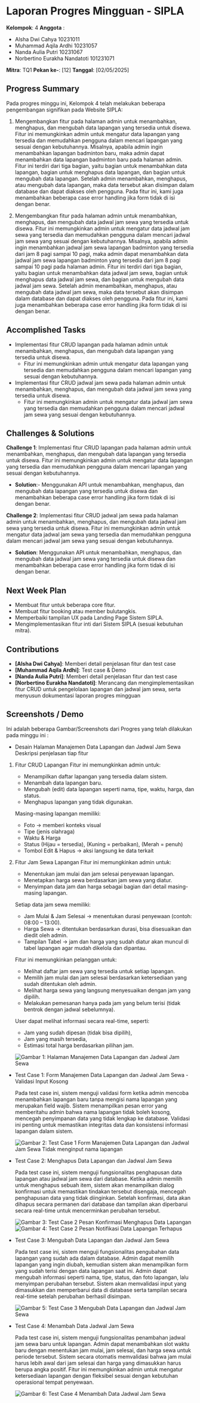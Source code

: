 # Laporan Progres Mingguan - SIPLA
**Kelompok**: 4
**Anggota** : 
- Alsha Dwi Cahya 10231011
- Muhammad Aqila Ardhi 10231057
- Nanda Aulia Putri 10231067
- Norbertino Eurakha Nandatoti 101231071

**Mitra**: TQ1
**Pekan ke-**: [12]
**Tanggal**: [02/05/2025]

## Progress Summary
Pada progres minggu ini, Kelompok 4 telah melakukan beberapa pengembangan signifikan pada Website SIPLA:

1. Mengembangkan fitur pada halaman admin untuk menambahkan, menghapus, dan mengubah data lapangan yang tersedia untuk disewa. Fitur ini memungkinkan admin untuk mengatur data lapangan yang tersedia dan memudahkan pengguna dalam mencari lapangan yang sesuai dengan kebutuhannya. Misalnya, apabila admin ingin menambahkan lapangan badminton baru, maka admin dapat menambahkan data lapangan badminton baru pada halaman admin. Fitur ini terdiri dari tiga bagian, yaitu bagian untuk menambahkan data lapangan, bagian untuk menghapus data lapangan, dan bagian untuk mengubah data lapangan. Setelah admin menambahkan, menghapus, atau mengubah data lapangan, maka data tersebut akan disimpan dalam database dan dapat diakses oleh pengguna. Pada fitur ini, kami juga menambahkan beberapa case error handling jika form tidak di isi dengan benar.

2. Mengembangkan fitur pada halaman admin untuk menambahkan, menghapus, dan mengubah data jadwal jam sewa yang tersedia untuk disewa. Fitur ini memungkinkan admin untuk mengatur data jadwal jam sewa yang tersedia dan memudahkan pengguna dalam mencari jadwal jam sewa yang sesuai dengan kebutuhannya. Misalnya, apabila admin ingin menambahkan jadwal jam sewa lapangan badminton yang tersedia dari jam 8 pagi sampai 10 pagi, maka admin dapat menambahkan data jadwal jam sewa lapangan badminton yang tersedia dari jam 8 pagi sampai 10 pagi pada halaman admin. Fitur ini terdiri dari tiga bagian, yaitu bagian untuk menambahkan data jadwal jam sewa, bagian untuk menghapus data jadwal jam sewa, dan bagian untuk mengubah data jadwal jam sewa. Setelah admin menambahkan, menghapus, atau mengubah data jadwal jam sewa, maka data tersebut akan disimpan dalam database dan dapat diakses oleh pengguna. Pada fitur ini, kami juga menambahkan beberapa case error handling jika form tidak di isi dengan benar.

## Accomplished Tasks

- Implementasi fitur CRUD lapangan pada halaman admin untuk menambahkan, menghapus, dan mengubah data lapangan yang tersedia untuk disewa.
  - Fitur ini memungkinkan admin untuk mengatur data lapangan yang tersedia dan memudahkan pengguna dalam mencari lapangan yang sesuai dengan kebutuhannya.
- Implementasi fitur CRUD jadwal jam sewa pada halaman admin untuk menambahkan, menghapus, dan mengubah data jadwal jam sewa yang tersedia untuk disewa.
  - Fitur ini memungkinkan admin untuk mengatur data jadwal jam sewa yang tersedia dan memudahkan pengguna dalam mencari jadwal jam sewa yang sesuai dengan kebutuhannya.

## Challenges & Solutions

 **Challenge 1**: Implementasi fitur CRUD lapangan pada halaman admin untuk menambahkan, menghapus, dan mengubah data lapangan yang tersedia untuk disewa. Fitur ini memungkinkan admin untuk mengatur data lapangan yang tersedia dan memudahkan pengguna dalam mencari lapangan yang sesuai dengan kebutuhannya.
  - **Solution**:- Menggunakan API untuk menambahkan, menghapus, dan mengubah data lapangan yang tersedia untuk disewa dan menambahkan beberapa case error handling jika form tidak di isi dengan benar.

 **Challenge 2**: Implementasi fitur CRUD jadwal jam sewa pada halaman admin untuk menambahkan, menghapus, dan mengubah data jadwal jam sewa yang tersedia untuk disewa. Fitur ini memungkinkan admin untuk mengatur data jadwal jam sewa yang tersedia dan memudahkan pengguna dalam mencari jadwal jam sewa yang sesuai dengan kebutuhannya.
  - **Solution**: Menggunakan API untuk menambahkan, menghapus, dan mengubah data jadwal jam sewa yang tersedia untuk disewa dan menambahkan beberapa case error handling jika form tidak di isi dengan benar.

## Next Week Plan
- Membuat fitur untuk beberapa core fitur.
- Membuat fitur booking atau member bulutangkis.
- Memperbaiki tampilan UX pada Landing Page Sistem SIPLA.
- Mengimplementasikan fitur inti dari Sistem SIPLA (sesuai kebutuhan mitra).

## Contributions
- **[Alsha Dwi Cahya]**: Memberi detail penjelasan fitur dan test case
- **[Muhammad Aqila Ardhi]**: Test case & Demo
- **[Nanda Aulia Putri]**: Memberi detail penjelasan fitur dan test case
- **[Norbertino Eurakha Nandatoti]**: Merancang dan mengimplementasikan fitur CRUD untuk pengelolaan lapangan dan jadwal jam sewa, serta menyusun dokumentasi laporan progres mingguan

## Screenshots / Demo
Ini adalah beberapa Gambar/Screenshots dari Progres yang telah dilakukan pada minggu ini :

- Desain Halaman Manajemen Data Lapangan dan Jadwal Jam Sewa
Deskripsi penjelasan tiap fitur

1. Fitur CRUD Lapangan
    Fitur ini memungkinkan admin untuk:
    - Menampilkan daftar lapangan yang tersedia dalam sistem.
    - Menambah data lapangan baru.
    - Mengubah (edit) data lapangan seperti nama, tipe, waktu, harga, dan status.
    - Menghapus lapangan yang tidak digunakan.

    Masing-masing lapangan memiliki:
    - Foto → memberi konteks visual
    - Tipe (jenis olahraga)
    - Waktu & Harga 
    - Status (Hijau = tersedia), (Kuning = perbaikan), (Merah = penuh)
    - Tombol Edit & Hapus → aksi langsung ke data terkait

2. Fitur Jam Sewa Lapangan
    Fitur ini memungkinkan admin untuk:
    - Menentukan jam mulai dan jam selesai penyewaan lapangan.
    - Menetapkan harga sewa berdasarkan jam sewa yang diatur.
    - Menyimpan data jam dan harga sebagai bagian dari detail masing-masing lapangan.

    Setiap data jam sewa memiliki:
    - Jam Mulai & Jam Selesai → menentukan durasi penyewaan (contoh: 08:00 – 13:00).
    - Harga Sewa → ditentukan berdasarkan durasi, bisa disesuaikan dan diedit oleh admin.
    - Tampilan Tabel → jam dan harga yang sudah diatur akan muncul di tabel lapangan agar mudah dikelola dan dipantau.

    Fitur ini memungkinkan pelanggan untuk:
    - Melihat daftar jam sewa yang tersedia untuk setiap lapangan.
    - Memilih jam mulai dan jam selesai berdasarkan ketersediaan yang sudah ditentukan oleh admin.
    - Melihat harga sewa yang langsung menyesuaikan dengan jam yang dipilih.
    - Melakukan pemesanan hanya pada jam yang belum terisi (tidak bentrok dengan jadwal sebelumnya).

    User dapat melihat informasi secara real-time, seperti:
    - Jam yang sudah dipesan (tidak bisa dipilih),
    - Jam yang masih tersedia,
    - Estimasi total harga berdasarkan pilihan jam.

    ![Gambar 1: Halaman Manajemen Data Lapangan dan Jadwal Jam Sewa](asset/fields.png)

- Test Case 1: Form Manajemen Data Lapangan dan Jadwal Jam Sewa - Validasi Input Kosong
  
  Pada test case ini, sistem menguji validasi form ketika admin mencoba menambahkan lapangan baru tanpa mengisi nama lapangan yang merupakan field wajib. Sistem menampilkan pesan error yang memberitahu admin bahwa nama lapangan tidak boleh kosong, mencegah penyimpanan data yang tidak lengkap ke database. Validasi ini penting untuk memastikan integritas data dan konsistensi informasi lapangan dalam sistem.
  
    ![Gambar 2: Test Case 1 Form Manajemen Data Lapangan dan Jadwal Jam Sewa Tidak menginput nama lapangan](asset/fields-form.png)

- Test Case 2: Menghapus Data Lapangan dan Jadwal Jam Sewa
  
  Pada test case ini, sistem menguji fungsionalitas penghapusan data lapangan atau jadwal jam sewa dari database. Ketika admin memilih untuk menghapus sebuah item, sistem akan menampilkan dialog konfirmasi untuk memastikan tindakan tersebut disengaja, mencegah penghapusan data yang tidak diinginkan. Setelah konfirmasi, data akan dihapus secara permanen dari database dan tampilan akan diperbarui secara real-time untuk mencerminkan perubahan tersebut.
  
    ![Gambar 3: Test Case 2 Pesan Konfirmasi Menghapus Data Lapangan](asset/formhapus1.png)
    ![Gambar 4: Test Case 2 Pesan Notifikasi Data Lapangan Terhapus](asset/formhapus2.png)

- Test Case 3: Mengubah Data Lapangan dan Jadwal Jam Sewa
  
  Pada test case ini, sistem menguji fungsionalitas pengubahan data lapangan yang sudah ada dalam database. Admin dapat memilih lapangan yang ingin diubah, kemudian sistem akan menampilkan form yang sudah terisi dengan data lapangan saat ini. Admin dapat mengubah informasi seperti nama, tipe, status, dan foto lapangan, lalu menyimpan perubahan tersebut. Sistem akan memvalidasi input yang dimasukkan dan memperbarui data di database serta tampilan secara real-time setelah perubahan berhasil disimpan.
  
    ![Gambar 5: Test Case 3 Mengubah Data Lapangan dan Jadwal Jam Sewa](asset/editlap.png)

- Test Case 4: Menambah Data Jadwal Jam Sewa
  
  Pada test case ini, sistem menguji fungsionalitas penambahan jadwal jam sewa baru untuk lapangan. Admin dapat menambahkan slot waktu baru dengan menentukan jam mulai, jam selesai, dan harga sewa untuk periode tersebut. Sistem secara otomatis memvalidasi bahwa jam mulai harus lebih awal dari jam selesai dan harga yang dimasukkan harus berupa angka positif. Fitur ini memungkinkan admin untuk mengatur ketersediaan lapangan dengan fleksibel sesuai dengan kebutuhan operasional tempat penyewaan.
  
    ![Gambar 6: Test Case 4 Menambah Data Jadwal Jam Sewa](asset/tambahwaktu.png)
